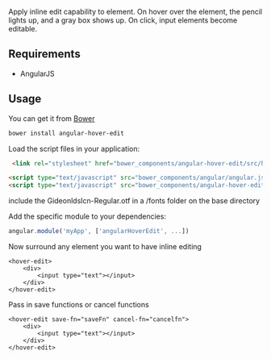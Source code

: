 
Apply inline edit capability to element. On hover over the element, the pencil lights up, and a gray box shows up. On click, input elements become editable.

## Requirements

- AngularJS

## Usage


You can get it from [Bower](http://bower.io/)

```sh
bower install angular-hover-edit
```

Load the script files in your application:

```html
 <link rel="stylesheet" href="bower_components/angular-hover-edit/src/hover-edit.css">

<script type="text/javascript" src="bower_components/angular/angular.js"></script>
<script type="text/javascript" src="bower_components/angular-hover-edit/src/angular-hover-edit-dx.min.js"></script>
```
include the GideonldsIcn-Regular.otf in a /fonts folder on the base directory

Add the specific module to your dependencies:

```javascript
angular.module('myApp', ['angularHoverEdit', ...])
```

Now surround any element you want to have inline editing

```
<hover-edit>
    <div>
        <input type="text"></input>
    </div>
</hover-edit>
```

Pass in save functions or cancel functions
```
<hover-edit save-fn="saveFn" cancel-fn="cancelfn">
    <div>
        <input type="text"></input>
    </div>
</hover-edit>
```